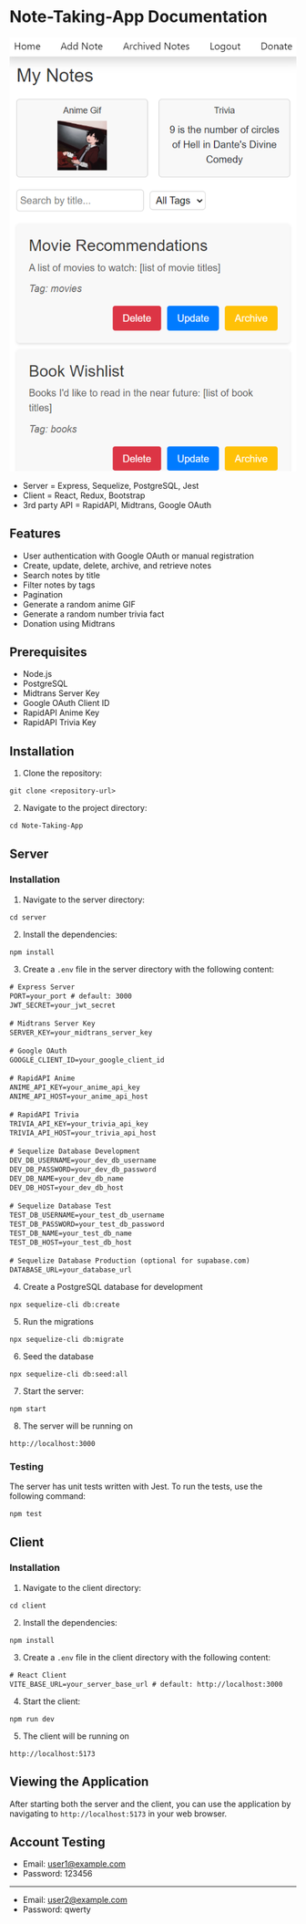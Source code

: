 # Note-Taking-App Documentation

![note](./images/note.png)

- Server = Express, Sequelize, PostgreSQL, Jest
- Client = React, Redux, Bootstrap
- 3rd party API = RapidAPI, Midtrans, Google OAuth

## Features

- User authentication with Google OAuth or manual registration
- Create, update, delete, archive, and retrieve notes
- Search notes by title
- Filter notes by tags
- Pagination
- Generate a random anime GIF
- Generate a random number trivia fact
- Donation using Midtrans

## Prerequisites

- Node.js
- PostgreSQL
- Midtrans Server Key
- Google OAuth Client ID
- RapidAPI Anime Key
- RapidAPI Trivia Key

## Installation

1. Clone the repository:

```console
git clone <repository-url>
```

2. Navigate to the project directory:

```console
cd Note-Taking-App
```

## Server

### Installation

1. Navigate to the server directory:

```console
cd server
```

2. Install the dependencies:

```console
npm install
```

3. Create a `.env` file in the server directory with the following content:

```dosini
# Express Server
PORT=your_port # default: 3000
JWT_SECRET=your_jwt_secret

# Midtrans Server Key
SERVER_KEY=your_midtrans_server_key

# Google OAuth
GOOGLE_CLIENT_ID=your_google_client_id

# RapidAPI Anime
ANIME_API_KEY=your_anime_api_key
ANIME_API_HOST=your_anime_api_host

# RapidAPI Trivia
TRIVIA_API_KEY=your_trivia_api_key
TRIVIA_API_HOST=your_trivia_api_host

# Sequelize Database Development
DEV_DB_USERNAME=your_dev_db_username
DEV_DB_PASSWORD=your_dev_db_password
DEV_DB_NAME=your_dev_db_name
DEV_DB_HOST=your_dev_db_host

# Sequelize Database Test
TEST_DB_USERNAME=your_test_db_username
TEST_DB_PASSWORD=your_test_db_password
TEST_DB_NAME=your_test_db_name
TEST_DB_HOST=your_test_db_host

# Sequelize Database Production (optional for supabase.com)
DATABASE_URL=your_database_url
```

4. Create a PostgreSQL database for development

```console
npx sequelize-cli db:create
```

5. Run the migrations

```console
npx sequelize-cli db:migrate
```

6. Seed the database

```console
npx sequelize-cli db:seed:all
```

7. Start the server:

```console
npm start
```

8. The server will be running on

```console
http://localhost:3000
```

### Testing

The server has unit tests written with Jest. To run the tests, use the following command:

```console
npm test
```

## Client

### Installation

1. Navigate to the client directory:

```console
cd client
```

2. Install the dependencies:

```console
npm install
```

3. Create a `.env` file in the client directory with the following content:

```dosini
# React Client
VITE_BASE_URL=your_server_base_url # default: http://localhost:3000
```

4. Start the client:

```console
npm run dev
```

5. The client will be running on

```console
http://localhost:5173
```

## Viewing the Application

After starting both the server and the client, you can use the application by navigating to `http://localhost:5173` in your web browser.

## Account Testing

- Email: user1@example.com
- Password: 123456

---

- Email: user2@example.com
- Password: qwerty
